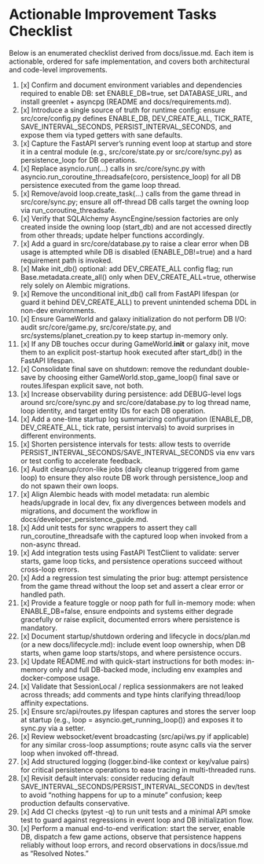 # Actionable Improvement Tasks Checklist

Below is an enumerated checklist derived from docs/issue.md. Each item is actionable, ordered for safe implementation, and covers both architectural and code-level improvements.

1. [x] Confirm and document environment variables and dependencies required to enable DB: set ENABLE_DB=true, set DATABASE_URL, and install greenlet + asyncpg (README and docs/requirements.md).
2. [x] Introduce a single source of truth for runtime config: ensure src/core/config.py defines ENABLE_DB, DEV_CREATE_ALL, TICK_RATE, SAVE_INTERVAL_SECONDS, PERSIST_INTERVAL_SECONDS, and expose them via typed getters with sane defaults.
3. [x] Capture the FastAPI server’s running event loop at startup and store it in a central module (e.g., src/core/state.py or src/core/sync.py) as persistence_loop for DB operations.
4. [x] Replace asyncio.run(...) calls in src/core/sync.py with asyncio.run_coroutine_threadsafe(coro, persistence_loop) for all DB persistence executed from the game loop thread.
5. [x] Remove/avoid loop.create_task(...) calls from the game thread in src/core/sync.py; ensure all off-thread DB calls target the owning loop via run_coroutine_threadsafe.
6. [x] Verify that SQLAlchemy AsyncEngine/session factories are only created inside the owning loop (start_db) and are not accessed directly from other threads; update helper functions accordingly.
7. [x] Add a guard in src/core/database.py to raise a clear error when DB usage is attempted while DB is disabled (ENABLE_DB!=true) and a hard requirement path is invoked.
8. [x] Make init_db() optional: add DEV_CREATE_ALL config flag; run Base.metadata.create_all() only when DEV_CREATE_ALL=true, otherwise rely solely on Alembic migrations.
9. [x] Remove the unconditional init_db() call from FastAPI lifespan (or guard it behind DEV_CREATE_ALL) to prevent unintended schema DDL in non-dev environments.
10. [x] Ensure GameWorld and galaxy initialization do not perform DB I/O: audit src/core/game.py, src/core/state.py, and src/systems/planet_creation.py to keep startup in-memory only.
11. [x] If any DB touches occur during GameWorld.__init__ or galaxy init, move them to an explicit post-startup hook executed after start_db() in the FastAPI lifespan.
12. [x] Consolidate final save on shutdown: remove the redundant double-save by choosing either GameWorld.stop_game_loop() final save or routes.lifespan explicit save, not both.
13. [x] Increase observability during persistence: add DEBUG-level logs around src/core/sync.py and src/core/database.py to log thread name, loop identity, and target entity IDs for each DB operation.
14. [x] Add a one-time startup log summarizing configuration (ENABLE_DB, DEV_CREATE_ALL, tick rate, persist intervals) to avoid surprises in different environments.
15. [x] Shorten persistence intervals for tests: allow tests to override PERSIST_INTERVAL_SECONDS/SAVE_INTERVAL_SECONDS via env vars or test config to accelerate feedback.
16. [x] Audit cleanup/cron-like jobs (daily cleanup triggered from game loop) to ensure they also route DB work through persistence_loop and do not spawn their own loops.
17. [x] Align Alembic heads with model metadata: run alembic heads/upgrade in local dev, fix any divergences between models and migrations, and document the workflow in docs/developer_persistence_guide.md.
18. [x] Add unit tests for sync wrappers to assert they call run_coroutine_threadsafe with the captured loop when invoked from a non-async thread.
19. [x] Add integration tests using FastAPI TestClient to validate: server starts, game loop ticks, and persistence operations succeed without cross-loop errors.
20. [x] Add a regression test simulating the prior bug: attempt persistence from the game thread without the loop set and assert a clear error or handled path.
21. [x] Provide a feature toggle or noop path for full in-memory mode: when ENABLE_DB=false, ensure endpoints and systems either degrade gracefully or raise explicit, documented errors where persistence is mandatory.
22. [x] Document startup/shutdown ordering and lifecycle in docs/plan.md (or a new docs/lifecycle.md): include event loop ownership, when DB starts, when game loop starts/stops, and where persistence occurs.
23. [x] Update README.md with quick-start instructions for both modes: in-memory only and full DB-backed mode, including env examples and docker-compose usage.
24. [x] Validate that SessionLocal / replica sessionmakers are not leaked across threads; add comments and type hints clarifying thread/loop affinity expectations.
25. [x] Ensure src/api/routes.py lifespan captures and stores the server loop at startup (e.g., loop = asyncio.get_running_loop()) and exposes it to sync.py via a setter.
26. [x] Review websocket/event broadcasting (src/api/ws.py if applicable) for any similar cross-loop assumptions; route async calls via the server loop when invoked off-thread.
27. [x] Add structured logging (logger.bind-like context or key/value pairs) for critical persistence operations to ease tracing in multi-threaded runs.
28. [x] Revisit default intervals: consider reducing default SAVE_INTERVAL_SECONDS/PERSIST_INTERVAL_SECONDS in dev/test to avoid “nothing happens for up to a minute” confusion; keep production defaults conservative.
29. [x] Add CI checks (pytest -q) to run unit tests and a minimal API smoke test to guard against regressions in event loop and DB initialization flow.
30. [x] Perform a manual end-to-end verification: start the server, enable DB, dispatch a few game actions, observe that persistence happens reliably without loop errors, and record observations in docs/issue.md as “Resolved Notes.”

